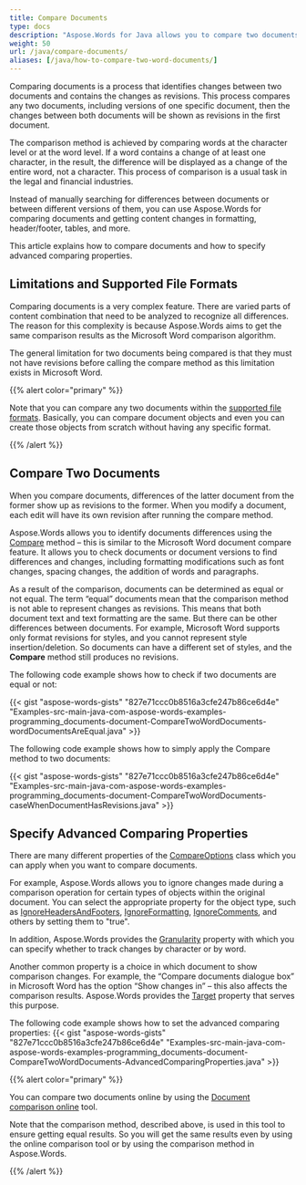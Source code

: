 ```yaml
---
title: Compare Documents
type: docs
description: "Aspose.Words for Java allows you to compare two documents in any supported formats and shows content changes. You can apply advanced options when comparing."
weight: 50
url: /java/compare-documents/
aliases: [/java/how-to-compare-two-word-documents/]
---
```


Comparing documents is a process that identifies changes between two documents and contains the changes as revisions. This process compares any two documents, including versions of one specific document, then the changes between both documents will be shown as revisions in the first document.

The comparison method is achieved by comparing words at the character level or at the word level. If a word contains a change of at least one character, in the result, the difference will be displayed as a change of the entire word, not a character. This process of comparison is a usual task in the legal and financial industries.

Instead of manually searching for differences between documents or between different versions of them, you can use Aspose.Words for comparing documents and getting content changes in formatting, header/footer, tables, and more.

This article explains how to compare documents and how to specify advanced comparing properties.

## Limitations and Supported File Formats

Comparing documents is a very complex feature. There are varied parts of content combination that need to be analyzed to recognize all differences. The reason for this complexity is because Aspose.Words aims to get the same comparison results as the Microsoft Word comparison algorithm.

The general limitation for two documents being compared is that they must not have revisions before calling the compare method as this limitation exists in Microsoft Word.

{{% alert color="primary" %}}

Note that you can compare any two documents within the [supported file formats](https://docs.aspose.com/words/java/supported-document-formats/). Basically, you can compare document objects and even you can create those objects from scratch without having any specific format.

{{% /alert %}}

## Compare Two Documents

When you compare documents, differences of the latter document from the former show up as revisions to the former. When you modify a document, each edit will have its own revision after running the compare method.

Aspose.Words allows you to identify documents differences using the [Compare](https://apireference.aspose.com/words/java/com.aspose.words/document#compare(com.aspose.words.Document,java.lang.String,java.util.Date)) method – this is similar to the Microsoft Word document compare feature. It allows you to check documents or document versions to find differences and changes, including formatting modifications such as font changes, spacing changes, the addition of words and paragraphs.

As a result of the comparison, documents can be determined as equal or not equal. The term “equal” documents mean that the comparison method is not able to represent changes as revisions. This means that both document text and text formatting are the same. But there can be other differences between documents. For example, Microsoft Word supports only format revisions for styles, and you cannot represent style insertion/deletion. So documents can have a different set of styles, and the **Compare** method still produces no revisions.

The following code example shows how to check if two documents are equal or not:

{{< gist "aspose-words-gists" "827e71ccc0b8516a3cfe247b86ce6d4e" "Examples-src-main-java-com-aspose-words-examples-programming_documents-document-CompareTwoWordDocuments-wordDocumentsAreEqual.java" >}}

The following code example shows how to simply apply the Compare method to two documents:

{{< gist "aspose-words-gists" "827e71ccc0b8516a3cfe247b86ce6d4e" "Examples-src-main-java-com-aspose-words-examples-programming_documents-document-CompareTwoWordDocuments-caseWhenDocumentHasRevisions.java" >}}

## Specify Advanced Comparing Properties

There are many different properties of the [CompareOptions](https://apireference.aspose.com/words/java/com.aspose.words/compareoptions) class which you can apply when you want to compare documents.

For example, Aspose.Words allows you to ignore changes made during a comparison operation for certain types of objects within the original document. You can select the appropriate property for the object type, such as [IgnoreHeadersAndFooters](https://apireference.aspose.com/words/java/com.aspose.words/compareoptions#IgnoreHeadersAndFooters), [IgnoreFormatting](https://apireference.aspose.com/words/java/com.aspose.words/compareoptions#IgnoreFormatting), [IgnoreComments](https://apireference.aspose.com/words/java/com.aspose.words/compareoptions#IgnoreComments), and others by setting them to "true".

In addition, Aspose.Words provides the [Granularity](https://apireference.aspose.com/words/java/com.aspose.words/compareoptions#Granularity) property with which you can specify whether to track changes by character or by word.

Another common property is a choice in which document to show comparison changes. For example, the “Compare documents dialogue box” in Microsoft Word has the option “Show changes in” – this also affects the comparison results. Aspose.Words provides the [Target](https://apireference.aspose.com/words/java/com.aspose.words/compareoptions#Target) property that serves this purpose.

The following code example shows how to set the advanced comparing properties:
{{< gist "aspose-words-gists" "827e71ccc0b8516a3cfe247b86ce6d4e" "Examples-src-main-java-com-aspose-words-examples-programming_documents-document-CompareTwoWordDocuments-AdvancedComparingProperties.java" >}}


{{% alert color="primary" %}}

You can compare two documents online by using the [Document comparison online](https://products.aspose.app/words/comparison) tool.

Note that the comparison method, described above, is used in this tool to ensure getting equal results. So you will get the same results even by using the online comparison tool or by using the comparison method in Aspose.Words.

{{% /alert %}}